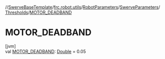 //[SwerveBaseTemplate](../../../../../index.md)/[frc.robot.utils](../../../index.md)/[RobotParameters](../../index.md)/[SwerveParameters](../index.md)/[Thresholds](index.md)/[MOTOR_DEADBAND](-m-o-t-o-r_-d-e-a-d-b-a-n-d.md)

# MOTOR_DEADBAND

[jvm]\
val [MOTOR_DEADBAND](-m-o-t-o-r_-d-e-a-d-b-a-n-d.md): [Double](https://kotlinlang.org/api/latest/jvm/stdlib/kotlin/-double/index.html) = 0.05
